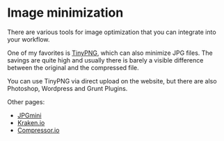 # Image minimization

There are various tools for image optimization that you can integrate into your workflow.

One of my favorites is [TinyPNG](https://tinypng.com), which can also minimize JPG files.
The savings are quite high and usually there is barely a visible difference between the original and the compressed file.

You can use TinyPNG via direct upload on the website, but there are also Photoshop, Wordpress and Grunt Plugins.

Other pages:

* [JPGmini](http://www.jpegmini.com/main/shrink_photo)
* [Kraken.io](https://kraken.io)
* [Compressor.io](https://compressor.io)